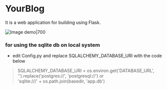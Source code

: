 # YourBlog
It is a web application for building using Flask.

![Image demo|700](https://github.com/abhayrajmalviya/YourBlog/blob/main/profilepage.png)



### for using the sqlite db on local system

- edit Config.py and replace SQLALCHEMY_DATABASE_URI with the code below
> SQLALCHEMY_DATABASE_URI = os.environ.get('DATABASE_URL', '').replace('postgres://', 'postgresql://') or \
> 'sqlite:///' + os.path.join(basedir, 'app.db')
